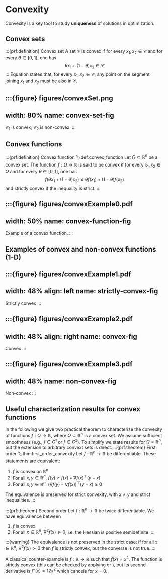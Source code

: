 # Convexity

Convexity is a key tool to study **uniqueness** of solutions in optimization.

## Convex sets

:::{prf:definition} Convex set
A set $\mathcal{C}$ is convex if for every ${x}_1, {x}_2 \in \mathcal{C}$ and for every $\theta \in [0, 1]$, one has
$$\label{eq:convex_set}\theta {x}_1 +(1-\theta){x}_2 \in \mathcal{C}$$
:::
Equation [](#eq:convex_set) states that, for every ${x}_1, {x}_2 \in \mathcal{C}$, any point on the segment joining ${x}_1$ and ${x}_2$ must be also in $\mathcal{C}$. 

:::{figure} figures/convexSet.png
---
width: 80%
name: convex-set-fig
---
$\mathcal{C}_1$ is convex; $\mathcal{C}_2$ is non-convex.
:::

## Convex functions
:::{prf:definition} Convex function
:label:def:convex_function
Let $\Omega \subset \mathbb{R}^n$ be a convex set. 
The function $f:\Omega \rightarrow \mathbb{R}$ is said to be convex if for every ${x}_1, {x}_2 \in \Omega$ and for every $\theta \in [0, 1]$, one has
$$f(\theta{x}_1 + (1-\theta){x}_2) \leq \theta f({x}_1) + (1-\theta)f({x}_2)$$
and strictly convex if the inequality is strict.
:::

:::{figure} figures/convexExample0.pdf
---
width: 50%
name: convex-function-fig
---
Example of a convex function.
:::

## Examples of convex and non-convex functions (1-D)

:::{figure} figures/convexExample1.pdf
---
width: 48%
align: left
name: strictly-convex-fig
---
Strictly convex
:::

:::{figure} figures/convexExample2.pdf
---
width: 48%
align: right
name: convex-fig
---
Convex
:::

:::{figure} figures/convexExample3.pdf
---
width: 48%
name: non-convex-fig
---
Non-convex
:::

## Useful characterization results for convex functions
In the following we give two practical theorem to characterize the convexity of functions $f:\Omega \to \mathbb{R}$, where $\Omega \subset \mathbb{R}^n$ is a convex set. We assume sufficient smoothness (e.g., $f \in C^1$ or $f\in C^2$). To simplify we state results for $\Omega = \mathbb{R}^n$, but the extension to arbitrary convext sets is direct. 
:::{prf:theorem} First order
:label:thm:first_order_convexity
Let $f:\mathbb{R}^n \rightarrow\mathbb{R}$ be differentiable. These statements are equivalent:
1. $f$ is convex on $\mathbb{R}^n$
2. For all ${x}, {y} \in \mathbb{R}^n$, $f({y}) \geq f({x}) + \nabla f({x})^\top ({y}-{x})$
3. For all ${x}, {y} \in \mathbb{R}^n$, $\left(\nabla f({y}) - \nabla f({x})\right)^\top \left({y}-{x}\right) \geq 0$

The equivalence is preserved for strict convexity, with ${x} \neq {y}$ and strict inequalities.
:::

:::{prf:theorem} Second order
Let $f:\mathbb{R}^n \rightarrow\mathbb{R}$ be twice differentiable. We have equivalence between
1. $f$ is convex
2. For all ${x} \in \mathbb{R}^n$, $\nabla^2 f({x}) \succeq 0$, i.e. the Hessian is positive semidefinite.
:::

:::{warning}
The equivalence is not preserved in the strict case: if for all $x \in \mathbb{R}^n$, $\nabla^2 f(x) \succ 0$ then $f$ is strictly convex, but the converse is not true.
:::

A classical counter-example is $f:\mathbb{R} \to \mathbb{R}$ such that $f(x) = x^4$. The function is strictly convex (this can be checked by applying [](#def:convex_function) or [](#thm:first_order_convexity)), but its second derivative is $f''(x) = 12x^2$ which cancels for $x = 0$. 